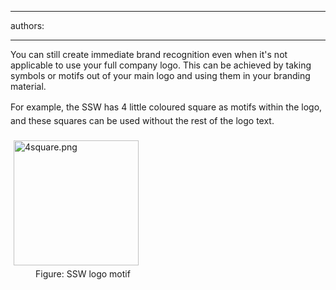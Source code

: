 

---
authors:

---




<span class='intro'> <p>You can still create immediate brand recognition even when it's not applicable to use your full company logo. This can be achieved by taking symbols or motifs out of your main logo and using them in your branding material.&#160;</p><p>For example,<span style="line-height&#58;1.6;"> the SSW has 4 little </span>coloured <span style="line-height&#58;1.6;">square as motifs within the logo, and these squares can be used without the rest of the logo text.&#160;</span></p><img src="/PublishingImages/4square.png" alt="4square.png" style="margin&#58;5px;width&#58;200px;" /><br><dd class="ssw15-rteElement-FigureNormal">Figure&#58; SSW logo motif</dd><dd class="ssw15-rteElement-FigureNormal"><br></dd> </span>




